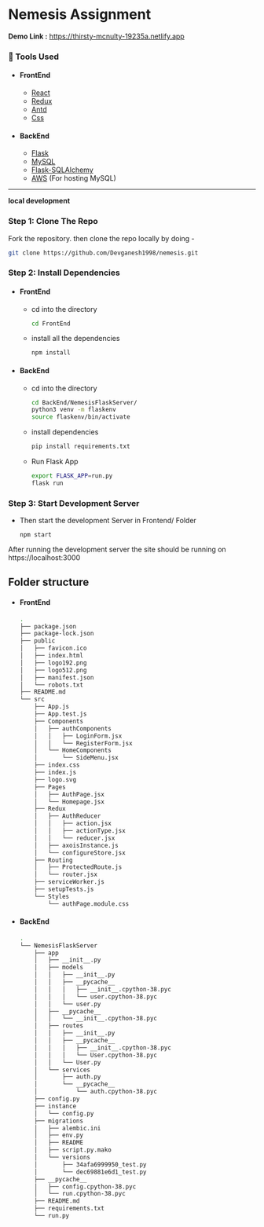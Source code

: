 # Nemesis Assignment

**Demo Link :** https://thirsty-mcnulty-19235a.netlify.app

### :wrench: Tools Used

- #### FrontEnd

  - [React](http://reactjs.org/)
  - [Redux](https://redux.js.org/)
  - [Antd](https://ant.design/)
  - [Css](https://ant.design/)

- #### BackEnd
  - [Flask](https://expressjs.com/)
  - [MySQL](https://www.mysql.com/)
  - [Flask-SQLAlchemy](https://flask-sqlalchemy.palletsprojects.com/en/2.x/)
  - [AWS](https://aws.amazon.com/ses/) (For hosting MySQL)

---

**local development**

### Step 1: Clone The Repo

Fork the repository. then clone the repo locally by doing -

```bash
git clone https://github.com/Devganesh1998/nemesis.git
```

### Step 2: Install Dependencies

- #### FrontEnd

  - cd into the directory

    ```bash
    cd FrontEnd
    ```

  - install all the dependencies
    ```bash
    npm install
    ```

- #### BackEnd

  - cd into the directory

    ```bash
    cd BackEnd/NemesisFlaskServer/
    python3 venv -m flaskenv
    source flaskenv/bin/activate
    ```

  - install dependencies

    ```bash
    pip install requirements.txt
    ```

  - Run Flask App
    ```bash
    export FLASK_APP=run.py
    flask run
    ```

### Step 3: Start Development Server

- Then start the development Server in Frontend/ Folder

  ```
  npm start
  ```

After running the development server the site should be running on https://localhost:3000

## Folder structure

- #### FrontEnd

  ```bash
  .
  ├── package.json
  ├── package-lock.json
  ├── public
  │   ├── favicon.ico
  │   ├── index.html
  │   ├── logo192.png
  │   ├── logo512.png
  │   ├── manifest.json
  │   └── robots.txt
  ├── README.md
  └── src
      ├── App.js
      ├── App.test.js
      ├── Components
      │   ├── authComponents
      │   │   ├── LoginForm.jsx
      │   │   └── RegisterForm.jsx
      │   └── HomeComponents
      │       └── SideMenu.jsx
      ├── index.css
      ├── index.js
      ├── logo.svg
      ├── Pages
      │   ├── AuthPage.jsx
      │   └── Homepage.jsx
      ├── Redux
      │   ├── AuthReducer
      │   │   ├── action.jsx
      │   │   ├── actionType.jsx
      │   │   └── reducer.jsx
      │   ├── axoisInstance.js
      │   └── configureStore.jsx
      ├── Routing
      │   ├── ProtectedRoute.js
      │   └── router.jsx
      ├── serviceWorker.js
      ├── setupTests.js
      └── Styles
          └── authPage.module.css
  ```

- #### BackEnd

  ```bash
  .
  └── NemesisFlaskServer
      ├── app
      │   ├── __init__.py
      │   ├── models
      │   │   ├── __init__.py
      │   │   ├── __pycache__
      │   │   │   ├── __init__.cpython-38.pyc
      │   │   │   └── user.cpython-38.pyc
      │   │   └── user.py
      │   ├── __pycache__
      │   │   └── __init__.cpython-38.pyc
      │   ├── routes
      │   │   ├── __init__.py
      │   │   ├── __pycache__
      │   │   │   ├── __init__.cpython-38.pyc
      │   │   │   └── User.cpython-38.pyc
      │   │   └── User.py
      │   └── services
      │       ├── auth.py
      │       └── __pycache__
      │           └── auth.cpython-38.pyc
      ├── config.py
      ├── instance
      │   └── config.py
      ├── migrations
      │   ├── alembic.ini
      │   ├── env.py
      │   ├── README
      │   ├── script.py.mako
      │   └── versions
      │       ├── 34afa6999950_test.py
      │       └── dec69881e6d1_test.py
      ├── __pycache__
      │   ├── config.cpython-38.pyc
      │   └── run.cpython-38.pyc
      ├── README.md
      ├── requirements.txt
      └── run.py  
    ```

